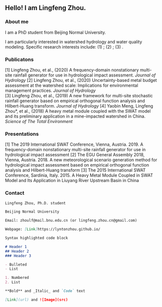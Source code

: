 ## Hello! I am Lingfeng Zhou.

### About me

I am a PhD student from Beijing Normal University.

I am particularly interested in watershed hydrology and water quality modeling. Specific research interests include: (1) ; (2) ; (3) .

### Publicatons

[1] Lingfeng Zhou, et al., (2020) A frequency-domain nonstationary multi-site rainfall generator for use in hydrological impact assessment. _Journal of Hydrology_
[2] Lingfeng Zhou, et al., (2020) Uncertainty-based metal budget assessment at the watershed scale: Implications for environmental management practices. _Journal of Hydrology_ 								
[3] Lingfeng Zhou, et al., (2019) A new framework for multi-site stochastic rainfall generator based on empirical orthogonal function analysis and Hilbert-Huang transform. _Journal of Hydrology_
[4] Yaobin Meng, Lingfeng Zhou*, et al., (2018) A heavy metal module coupled with the SWAT model and its preliminary application in a mine-impacted watershed in China. _Science of The Total Environment_ 

### Presentations

[1] The 2019 International SWAT Conference, Vienna, Austria. 2019. A frequency-domain nonstationary multi-site rainfall generator for use in hydrological impact assessment
[2] The EGU General Assembly 2018, Vienna, Austria. 2018. A new meteorological scenario generation method for hydrological impact assessment based on empirical orthogonal function analysis and Hilbert-Huang transform
[3] The 2015 International SWAT Conference, Sardinia, Italy. 2015. A Heavy Metal Module Coupled in SWAT Model and Its Application in Liuyang River Upstream Basin in China

### Contact
```markdown
Lingfeng Zhou, Ph.D. student

Beijing Normal University

Email: zhoulf@mail.bnu.edu.cn (or lingfeng.zhou.cn@gmail.com)

Webpage: [Link]https://lyntonzhou.github.io/
```

```markdown
Syntax highlighted code block

# Header 1
## Header 2
### Header 3

- Bulleted
- List

1. Numbered
2. List

**Bold** and _Italic_ and `Code` text

[Link](url) and ![Image](src)
```
